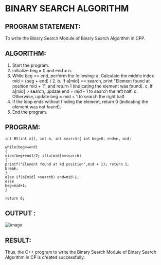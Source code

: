 # BINARY SEARCH ALGORITHM

## PROGRAM STATEMENT:

To write the Binary Search Module of Binary Search Algorithm in CPP.

## ALGORITHM:  

1.	Start the program.
2.	Initialize beg = 0 and end = n.
3.	While beg <= end, perform the following:
a.	Calculate the middle index mid = (beg + end) / 2.
b.	If a[mid] == search, print "Element found at position mid + 1", and return 1 (indicating the element was found).
c.	If a[mid] > search, update end = mid - 1 to search the left half.
d.	Otherwise, update beg = mid + 1 to search the right half.
4.	If the loop ends without finding the element, return 0 (indicating the element was not found).
5.	End the program.

## PROGRAM:

```
int BS(int a[], int n, int search){ int beg=0, end=n, mid;

while(beg<=end)
{
mid=(beg+end)/2; if(a[mid]==search)
{
printf("Element found at %d position",mid + 1); return 1;
break;
}
else if(a[mid] >search) end=mid-1;
else
beg=mid+1;
}

return 0;
``` 

## OUTPUT :
![image](https://github.com/user-attachments/assets/331e75fe-f4e5-40d5-8849-3501e35b2207)

## RESULT:

Thus, the C++ program to write the Binary Search Module of Binary Search Algorithm in CP is created successfully.


